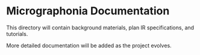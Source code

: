 # Micrographonia Documentation

This directory will contain background materials, plan IR specifications, and tutorials.

More detailed documentation will be added as the project evolves.

